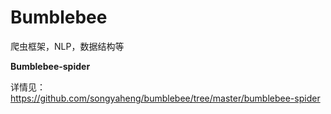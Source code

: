 # Bumblebee
 爬虫框架，NLP，数据结构等

**Bumblebee-spider**

详情见：https://github.com/songyaheng/bumblebee/tree/master/bumblebee-spider
